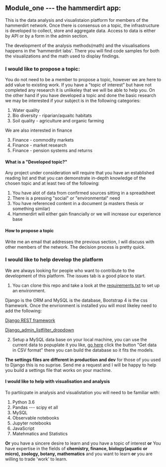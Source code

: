 ## Module_one --- the hammerdirt app:
This is the data analysis and visualistaion platform for members of the hammerdirt network. Once there is consensus on a topic, the infrastructure is developed to collect, store and aggregate data. Access to data is either by API or by a form in the admin section.

The development of the analysis methods(math) and the visualisations happens in the 'hammerdirt labs'. There you will find code samples for both the visualizations and the math used to display findings.

### I would like to propose a topic:

You do not need to be a member to propose a topic, however we are here to add value to existing work. If you have a "topic of interest" but have not completed any research it is unlikeley that we will be able to help you. On the other hand if you have developed a topic and done the basic research we may be interested if your subject is in the following categories:

1. Water quality 
2. Bio diversity - riparian/aquaitc habitats
3. Soil quality - agriculture and organic farming

We are also interested in finance

3. Finance - commodity markets
4. Finance - market research
5. Finance - pension systems and returns

#### What is a "Developed topic?"

Any project under consideration will require that you have an established reading list and that you can demonstrate in-depth knowledge of the chosen topic and at least two of the following:

1. You have alot of data from confirmed sources sitting in a spreadsheet
2. There is a pressing "social" or "environmental" need
3. You have referenced content in a document (a masters thesis or something similar)
4. Hammerdirt will either gain financially or we will increase our experience base

#### How to propose a topic

Write me an email that addresses the previous section, I will discuss with other members of the network. The decision process is pretty quick.

### I would like to help develop the platform

We are always looking for people who want to contribute to the development of this platform. The issues tab is a good place to start. 

1) You can clone this repo and take a look at the [requirements.txt](requirements.txt) to set up an environment.

Django is the ORM and MySQL is the database, Bootstrap 4 is the css framework. Once the envrionment is installed you will most likeley need to add the following:

[Django REST framework](https://www.django-rest-framework.org/)

[Django_admin_listfilter_dropdown](https://github.com/mrts/django-admin-list-filter-dropdown)

2) Setup a MySQL data base on your local machine, you can use the current data to popuplate it you like, [go here](https://mwshovel.pythonanywhere.com/dirt/beach_litter.html) click the button "Get data in CSV format" there you can build the database so it fits the models.

__The settings files are different in production and dev__ for those of you used to Django this is no suprise. Send me a request and I will be happy to help you build a settings file that works on your machine.

#### I would like to help with visualisation and analysis

To partiicpate in analysis and visualistation you will need to be familiar with:

1. Python 3.6
2. Pandas --- scipy et all
3. MySQL
4. Observable notebooks
5. Jupyter notebooks
6. JavaScript
7. Matehmatics and Statistics

__Or__ you have a sincere desire to learn and you have a topic of interest __or__ You have expertise in the fields of __chemistry, finance, biology(aquatic or micro), zoology, botany, mathematics__ and you want to learn __or__ you are willing to trade 'work' to learn.



